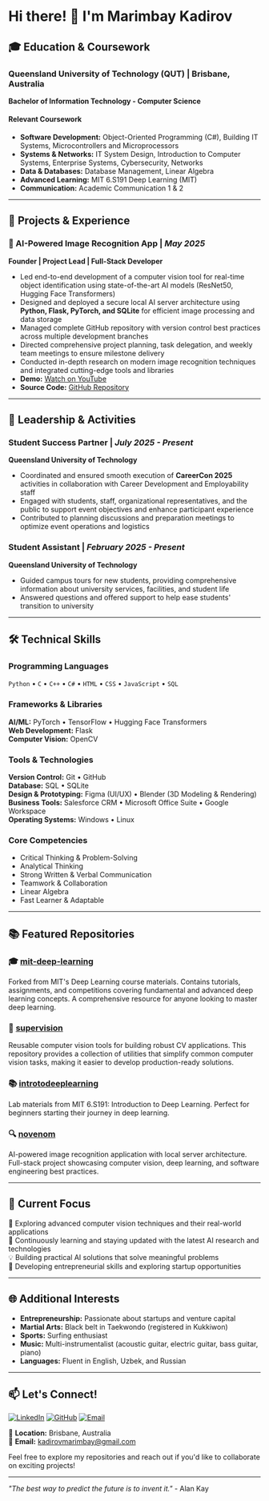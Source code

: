 # Hi there! 👋 I'm Marimbay Kadirov

## 🎓 Education & Coursework

### Queensland University of Technology (QUT) | Brisbane, Australia
**Bachelor of Information Technology - Computer Science** 

#### Relevant Coursework
- **Software Development:** Object-Oriented Programming (C#), Building IT Systems, Microcontrollers and Microprocessors
- **Systems & Networks:** IT System Design, Introduction to Computer Systems, Enterprise Systems, Cybersecurity, Networks
- **Data & Databases:** Database Management, Linear Algebra
- **Advanced Learning:** MIT 6.S191 Deep Learning (MIT)
- **Communication:** Academic Communication 1 & 2

---

## 💼 Projects & Experience

### 🤖 AI-Powered Image Recognition App | *May 2025*
**Founder | Project Lead | Full-Stack Developer**

- Led end-to-end development of a computer vision tool for real-time object identification using state-of-the-art AI models (ResNet50, Hugging Face Transformers)
- Designed and deployed a secure local AI server architecture using **Python, Flask, PyTorch, and SQLite** for efficient image processing and data storage
- Managed complete GitHub repository with version control best practices across multiple development branches
- Directed comprehensive project planning, task delegation, and weekly team meetings to ensure milestone delivery
- Conducted in-depth research on modern image recognition techniques and integrated cutting-edge tools and libraries
- **Demo:** [Watch on YouTube](https://youtube.com/shorts/6HNOlb4xO-k)
- **Source Code:** [GitHub Repository](https://github.com/Marimbay/novenom)

---

## 🌟 Leadership & Activities

### Student Success Partner | *July 2025 - Present*
**Queensland University of Technology**

- Coordinated and ensured smooth execution of **CareerCon 2025** activities in collaboration with Career Development and Employability staff
- Engaged with students, staff, organizational representatives, and the public to support event objectives and enhance participant experience
- Contributed to planning discussions and preparation meetings to optimize event operations and logistics

### Student Assistant | *February 2025 - Present*
**Queensland University of Technology**

- Guided campus tours for new students, providing comprehensive information about university services, facilities, and student life
- Answered questions and offered support to help ease students' transition to university

---

## 🛠️ Technical Skills

### Programming Languages
`Python` • `C` • `C++` • `C#` • `HTML` • `CSS` • `JavaScript` • `SQL`

### Frameworks & Libraries
**AI/ML:** PyTorch • TensorFlow • Hugging Face Transformers  
**Web Development:** Flask  
**Computer Vision:** OpenCV

### Tools & Technologies
**Version Control:** Git • GitHub  
**Database:** SQL • SQLite  
**Design & Prototyping:** Figma (UI/UX) • Blender (3D Modeling & Rendering)  
**Business Tools:** Salesforce CRM • Microsoft Office Suite • Google Workspace  
**Operating Systems:** Windows • Linux

### Core Competencies
- Critical Thinking & Problem-Solving
- Analytical Thinking
- Strong Written & Verbal Communication
- Teamwork & Collaboration
- Linear Algebra
- Fast Learner & Adaptable

---

## 📚 Featured Repositories

### 🎓 [mit-deep-learning](https://github.com/Marimbay/mit-deep-learning)
Forked from MIT's Deep Learning course materials. Contains tutorials, assignments, and competitions covering fundamental and advanced deep learning concepts. A comprehensive resource for anyone looking to master deep learning.

### 💜 [supervision](https://github.com/Marimbay/supervision)
Reusable computer vision tools for building robust CV applications. This repository provides a collection of utilities that simplify common computer vision tasks, making it easier to develop production-ready solutions.

### 📚 [introtodeeplearning](https://github.com/Marimbay/introtodeeplearning)
Lab materials from MIT 6.S191: Introduction to Deep Learning. Perfect for beginners starting their journey in deep learning.

### 🔍 [novenom](https://github.com/Marimbay/novenom)
AI-powered image recognition application with local server architecture. Full-stack project showcasing computer vision, deep learning, and software engineering best practices.

---

## 🎯 Current Focus

🔭 Exploring advanced computer vision techniques and their real-world applications  
🌱 Continuously learning and staying updated with the latest AI research and technologies  
💡 Building practical AI solutions that solve meaningful problems  
🚀 Developing entrepreneurial skills and exploring startup opportunities

---

## 🌐 Additional Interests

- **Entrepreneurship:** Passionate about startups and venture capital
- **Martial Arts:** Black belt in Taekwondo (registered in Kukkiwon)
- **Sports:** Surfing enthusiast
- **Music:** Multi-instrumentalist (acoustic guitar, electric guitar, bass guitar, piano)
- **Languages:** Fluent in English, Uzbek, and Russian

---

## 📫 Let's Connect!

[![LinkedIn](https://img.shields.io/badge/LinkedIn-0077B5?style=for-the-badge&logo=linkedin&logoColor=white)](https://linkedin.com/in/marimbay)
[![GitHub](https://img.shields.io/badge/GitHub-100000?style=for-the-badge&logo=github&logoColor=white)](https://github.com/Marimbay)
[![Email](https://img.shields.io/badge/Email-D14836?style=for-the-badge&logo=gmail&logoColor=white)](mailto:kadirovmarimbay@gmail.com)

📍 **Location:** Brisbane, Australia  
📧 **Email:** kadirovmarimbay@gmail.com  

Feel free to explore my repositories and reach out if you'd like to collaborate on exciting projects!

---

*"The best way to predict the future is to invent it."* - Alan Kay
